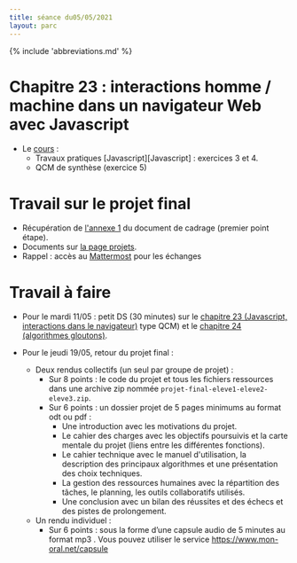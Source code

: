 ```yaml
---
title: séance du05/05/2021
layout: parc
---
```


{% include 'abbreviations.md' %}


# Chapitre 23 : interactions homme / machine dans un navigateur Web avec Javascript

* Le [cours](../chapitre23/javascript-git2.md) :
    * Travaux pratiques [Javascript][Javascript] : exercices 3 et 4.
    * QCM de synthèse (exercice 5)


# Travail sur le  projet final

* Récupération de [l'annexe 1](../Projets/ProjetFinal/Cadrage/point_etape1.pdf) du document de cadrage (premier point étape).
* Documents sur [la page projets](../projets.md).
* Rappel : accès au [Mattermost](https://fjunier.fr/) pour les échanges


# Travail à faire  

* Pour le mardi 11/05 : petit DS (30 minutes) sur le [chapitre 23 (Javascript, interactions dans le navigateur)](../chapitre23.md) type QCM) et le [chapitre 24 (algorithmes gloutons)](../chapitre24.md).

* Pour le jeudi 19/05, retour du projet final :

    * Deux rendus collectifs (un seul par groupe de projet) :
        * Sur 8 points : le code du projet et tous les fichiers ressources dans une archive zip nommée `projet-final-eleve1-eleve2-eleve3.zip`.
        * Sur 6 points : un dossier projet de 5 pages minimums au format odt ou pdf :
            * Une introduction avec les motivations du projet.
            * Le cahier des charges avec les objectifs poursuivis et la carte mentale du projet (liens entre les différentes fonctions).
            * Le cahier technique avec le manuel d'utilisation, la description des principaux algorithmes et une présentation des choix techniques.
            * La gestion des ressources humaines avec la répartition des tâches, le planning, les outils   collaboratifs utilisés.
            * Une conclusion avec un bilan des réussites et des échecs et des pistes de prolongement.
    * Un rendu individuel :
        * Sur 6 points : sous la forme d’une capsule audio de 5 minutes au format mp3 . Vous pouvez utiliser le service <https://www.mon-oral.net/capsule>


